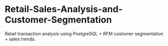 # Retail-Sales-Analysis-and-Customer-Segmentation
Retail transaction analysis using PostgreSQL + RFM customer segmentation + sales trends.

